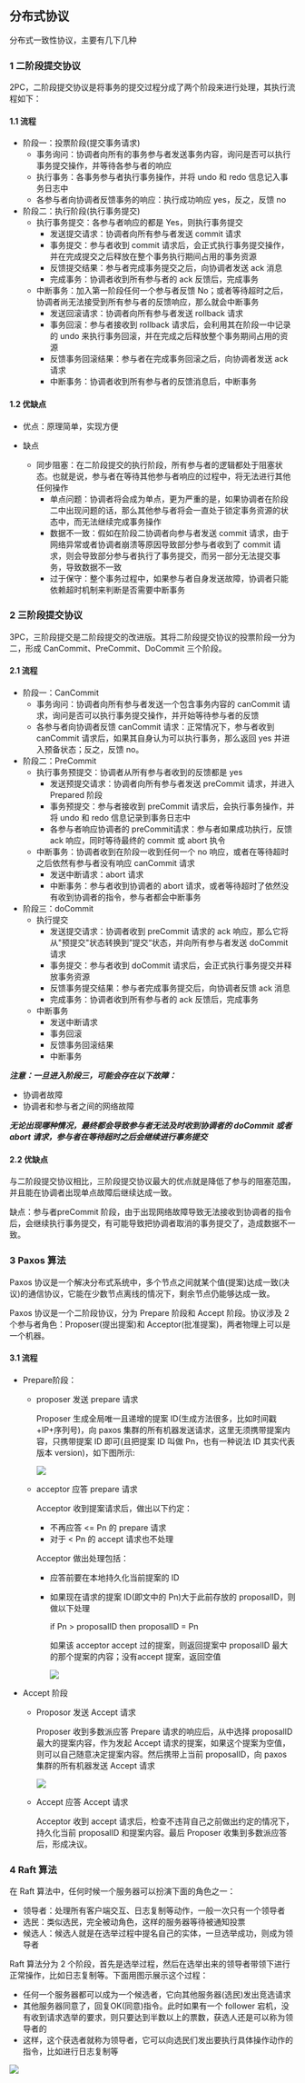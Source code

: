 ## 分布式协议

分布式一致性协议，主要有几下几种

### 1 二阶段提交协议

2PC，二阶段提交协议是将事务的提交过程分成了两个阶段来进行处理，其执行流程如下：

#### 1.1 流程

- 阶段一：投票阶段(提交事务请求)
  - 事务询问：协调者向所有的事务参与者发送事务内容，询问是否可以执行事务提交操作，并等待各参与者的响应
  - 执行事务：各事务参与者执行事务操作，并将 undo 和 redo 信息记入事务日志中
  - 各参与者向协调者反馈事务的响应：执行成功响应 yes，反之，反馈 no
- 阶段二：执行阶段(执行事务提交)
  - 执行事务提交：各参与者响应的都是 Yes，则执行事务提交
    - 发送提交请求：协调者向所有参与者发送 commit 请求
    - 事务提交：参与者收到 commit 请求后，会正式执行事务提交操作，并在完成提交之后释放在整个事务执行期间占用的事务资源
    - 反馈提交结果：参与者完成事务提交之后，向协调者发送 ack 消息
    - 完成事务：协调者收到所有参与者的 ack 反馈后，完成事务
  - 中断事务：加入第一阶段任何一个参与者反馈 No；或者等待超时之后，协调者尚无法接受到所有参与者的反馈响应，那么就会中断事务
    - 发送回滚请求：协调者向所有参与者发送 rollback 请求
    - 事务回滚：参与者接收到 rollback 请求后，会利用其在阶段一中记录的 undo 来执行事务回滚，并在完成之后释放整个事务期间占用的资源
    - 反馈事务回滚结果：参与者在完成事务回滚之后，向协调者发送 ack 请求
    - 中断事务：协调者收到所有参与者的反馈消息后，中断事务

#### 1.2 优缺点

- 优点：原理简单，实现方便

 - 缺点
   	- 同步阻塞：在二阶段提交的执行阶段，所有参与者的逻辑都处于阻塞状态。也就是说，参与者在等待其他参与者响应的过程中，将无法进行其他任何操作
   	   	- 单点问题：协调者将会成为单点，更为严重的是，如果协调者在阶段二中出现问题的话，那么其他参与者将会一直处于锁定事务资源的状态中，而无法继续完成事务操作
   	   	- 数据不一致：假如在阶段二协调者向参与者发送 commit 请求，由于网络异常或者协调者崩溃等原因导致部分参与者收到了 commit 请求，则会导致部分参与者执行了事务提交，而另一部分无法提交事务，导致数据不一致
   	   	- 过于保守：整个事务过程中，如果参与者自身发送故障，协调者只能依赖超时机制来判断是否需要中断事务

### 2 三阶段提交协议

3PC，三阶段提交是二阶段提交的改进版。其将二阶段提交协议的投票阶段一分为二，形成 CanCommit、PreCommit、DoCommit 三个阶段。

#### 2.1 流程

- 阶段一：CanCommit
  - 事务询问：协调者向所有参与者发送一个包含事务内容的 canCommit 请求，询问是否可以执行事务提交操作，并开始等待参与者的反馈
  - 各参与者向协调者反馈 canCommit 请求：正常情况下，参与者收到 canCommit 请求后，如果其自身认为可以执行事务，那么返回 yes 并进入预备状态；反之，反馈 no。
- 阶段二：PreCommit
  - 执行事务预提交：协调者从所有参与者收到的反馈都是 yes
    - 发送预提交请求：协调者向所有参与者发送 preCommit 请求，并进入 Prepared 阶段
    - 事务预提交：参与者接收到 preCommit 请求后，会执行事务操作，并将 undo 和 redo 信息记录到事务日志中
    - 各参与者响应协调者的 preCommit请求：参与者如果成功执行，反馈 ack 响应，同时等待最终的 commit 或 abort 执令
  - 中断事务：协调者收到在阶段一收到任何一个 no 响应，或者在等待超时之后依然有参与者没有响应 canCommit 请求
    - 发送中断请求：abort 请求
    - 中断事务：参与者收到协调者的 abort 请求，或者等待超时了依然没有收到协调者的指令，参与者都会中断事务
- 阶段三：doCommit
  - 执行提交
    - 发送提交请求：协调者收到 preCommit 请求的 ack 响应，那么它将从"预提交"状态转换到”提交“状态，并向所有参与者发送 doCommit 请求
    - 事务提交：参与者收到 doCommit 请求后，会正式执行事务提交并释放事务资源
    - 反馈事务提交结果：参与者完成事务提交后，向协调者反馈 ack 消息
    - 完成事务：协调者收到所有参与者的 ack 反馈后，完成事务
  - 中断事务
    - 发送中断请求
    - 事务回滚
    - 反馈事务回滚结果
    - 中断事务

***注意：一旦进入阶段三，可能会存在以下故障：***

- 协调者故障
- 协调者和参与者之间的网络故障

***无论出现哪种情况，最终都会导致参与者无法及时收到协调者的 doCommit 或者 abort 请求，参与者在等待超时之后会继续进行事务提交***

#### 2.2 优缺点

与二阶段提交协议相比，三阶段提交协议最大的优点就是降低了参与的阻塞范围，并且能在协调者出现单点故障后继续达成一致。

缺点：参与者preCommit 阶段，由于出现网络故障导致无法接收到协调者的指令后，会继续执行事务提交，有可能导致把协调者取消的事务提交了，造成数据不一致。

### 3 Paxos 算法

Paxos 协议是一个解决分布式系统中，多个节点之间就某个值(提案)达成一致(决议)的通信协议，它能在少数节点离线的情况下，剩余节点仍能够达成一致。

Paxos 协议是一个二阶段协议，分为 Prepare 阶段和 Accept 阶段。协议涉及 2 个参与者角色：Proposer(提出提案)和 Acceptor(批准提案)，两者物理上可以是一个机器。

#### 3.1 流程

- Prepare阶段：

  - proposer 发送 prepare 请求

    Proposer 生成全局唯一且递增的提案 ID(生成方法很多，比如时间戳+IP+序列号)，向 paxos 集群的所有机器发送请求，这里无须携带提案内容，只携带提案 ID 即可(且把提案 ID 叫做 Pn，也有一种说法 ID 其实代表版本 version)，如下图所示:

    ![](./pictures/paxos1.png)

  - acceptor 应答 prepare 请求

    Acceptor 收到提案请求后，做出以下约定：

    - 不再应答 <= Pn 的 prepare 请求
    - 对于 < Pn 的 accept 请求也不处理

    Acceptor 做出处理包括：

    - 应答前要在本地持久化当前提案的 ID

    - 如果现在请求的提案 ID(即文中的 Pn)大于此前存放的 proposalID，则做以下处理

      if Pn > proposalID then proposalID = Pn

      如果该 acceptor accept 过的提案，则返回提案中 proposalID 最大的那个提案的内容；没有accept 提案，返回空值

      ![](./pictures/paxos2.png)

- Accept 阶段

  - Proposor 发送 Accept 请求

    Proposer 收到多数派应答 Prepare 请求的响应后，从中选择 proposalID 最大的提案内容，作为发起 Accept 请求的提案，如果这个提案为空值，则可以自己随意决定提案内容。然后携带上当前 proposalID，向 paxos 集群的所有机器发送 Accept 请求

    ![](./pictures/paxos3.png)

  - Accept 应答 Accept 请求

    Acceptor 收到 accept 请求后，检查不违背自己之前做出约定的情况下，持久化当前 proposalID 和提案内容。最后 Proposer 收集到多数派应答后，形成决议。

### 4 Raft 算法

在 Raft 算法中，任何时候一个服务器可以扮演下面的角色之一：

- 领导者：处理所有客户端交互、日志复制等动作，一般一次只有一个领导者
- 选民：类似选民，完全被动角色，这样的服务器等待被通知投票
- 候选人：候选人就是在选举过程中提名自己的实体，一旦选举成功，则成为领导者

Raft 算法分为 2 个阶段，首先是选举过程，然后在选举出来的领导者带领下进行正常操作，比如日志复制等。下面用图示展示这个过程：

- 任何一个服务器都可以成为一个候选者，它向其他服务器(选民)发出竞选请求
- 其他服务器同意了，回复OK(同意)指令。此时如果有一个 follower 宕机，没有收到请求选举的要求，则只要达到半数以上的票数，获选人还是可以称为领导者的
- 这样，这个获选者就称为领导者，它可以向选民们发出要执行具体操作动作的指令，比如进行日志复制等

![](./pictures/raft.png)